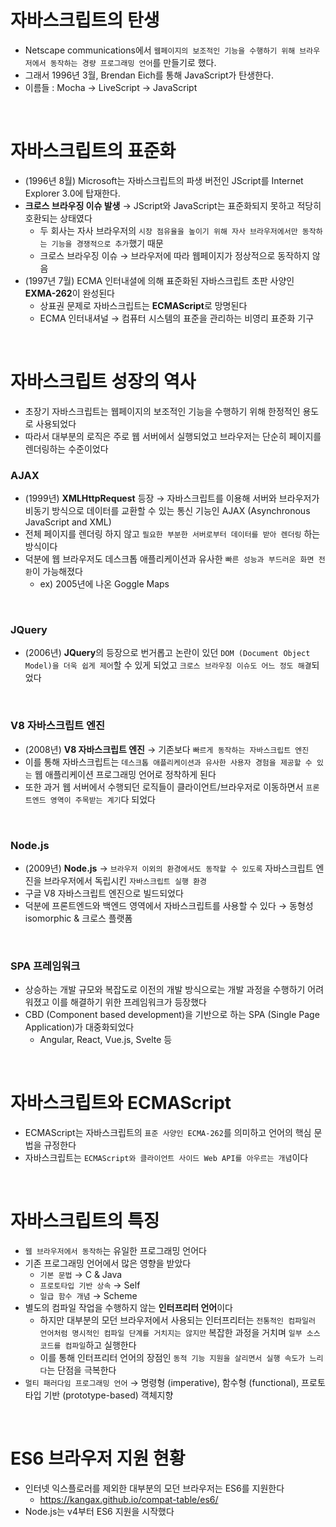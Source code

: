 # 자바스크립트의 탄생
- Netscape communications에서 `웹페이지의 보조적인 기능을 수행하기 위해 브라우저에서 동작하는 경량 프로그래밍 언어`를 만들기로 했다. 
- 그래서 1996년 3월, Brendan Eich를 통해 JavaScript가 탄생한다.
- 이름들 : Mocha &rarr; LiveScript &rarr; JavaScript
<br/>

# 자바스크립트의 표준화
- (1996년 8월) Microsoft는 자바스크립트의 파생 버전인 JScript를 Internet Explorer 3.0에 탑재한다.
- **크로스 브라우징 이슈 발생** &rarr; JScript와 JavaScript는 표준화되지 못하고 적당히 호환되는 상태였다
  - 두 회사는 자사 브라우저의 `시장 점유율을 높이기 위해 자사 브라우저에서만 동작하는 기능을 경쟁적으로 추가`했기 때문
  - 크로스 브라우징 이슈 &rarr; 브라우저에 따라 웹페이지가 정상적으로 동작하지 않음
- (1997년 7월) ECMA 인터내셜에 의해 표준화된 자바스크립트 초판 사양인 **EXMA-262**이 완성된다
  - 상표권 문제로 자바스크립트는 **ECMAScript**로 망명된다
  - ECMA 인터내셔널 &rarr; 컴퓨터 시스템의 표준을 관리하는 비영리 표준화 기구
<br/>

# 자바스크립트 성장의 역사
- 초장기 자바스크립트는 웹페이지의 보조적인 기능을 수행하기 위해 한정적인 용도로 사용되었다
- 따라서 대부분의 로직은 주로 웹 서버에서 실행되었고 브라우저는 단순히 페이지를 렌더링하는 수준이었다

### AJAX
- (1999년) **XMLHttpRequest** 등장 &rarr; 자바스크립트를 이용해 서버와 브라우저가 비동기 방식으로 데이터를 교환할 수 있는 통신 기능인 AJAX (Asynchronous JavaScript and XML)
- 전체 페이지를 렌더링 하지 않고 `필요한 부분한 서버로부터 데이터를 받아 렌더링` 하는 방식이다
- 덕분에 웹 브라우저도 데스크톱 애플리케이션과 유사한 `빠른 성능과 부드러운 화면 전환`이 가능해졌다
  - ex) 2005년에 나온 Goggle Maps
<br/>

### JQuery
- (2006년) **JQuery**의 등장으로 번거롭고 논란이 있던 `DOM (Document Object Model)을 더욱 쉽게 제어`할 수 있게 되었고 `크로스 브라우징 이슈도 어느 정도 해결`되었다
<br/>

### V8 자바스크립트 엔진
- (2008년) **V8 자바스크립트 엔진** &rarr; 기존보다 `빠르게 동작하는 자바스크립트 엔진`
- 이를 통해 자바스크립트는 `데스크톱 애플리케이션과 유사한 사용자 경험을 제공할 수 있는` 웹 애플리케이션 프로그래밍 언어로 정착하게 된다
- 또한 과거 웹 서버에서 수행되던 로직들이 클라이언트/브라우저로 이동하면서 `프론트엔드 영역이 주목받는 계기`다 되었다
<br/>

### Node.js
- (2009년) **Node.js** &rarr; `브라우저 이외의 환경에서도 동작할 수 있도록` 자바스크립트 엔진을 브라우저에서 독립시킨 `자바스크립트 실행 환경`
- 구글 V8 자바스크립트 엔진으로 빌드되었다
- 덕분에 프론트엔드와 백엔드 영역에서 자바스크립트를 사용할 수 있다 &rarr; 동형성 isomorphic & 크로스 플랫폼
<br/>

### SPA 프레임워크
- 상승하는 개발 규모와 복잡도로 이전의 개발 방식으로는 개발 과정을 수행하기 어려워졌고 이를 해결하기 위한 프레임워크가 등장했다
- CBD (Component based development)을 기반으로 하는 SPA (Single Page Application)가 대중화되었다
  - Angular, React, Vue.js, Svelte 등
<br/>

# 자바스크립트와 ECMAScript
- ECMAScript는 자바스크립트의 `표준 사양인 ECMA-262`를 의미하고 언어의 핵심 문법을 규정한다
- 자바스크립트는 `ECMAScript와 클라이언트 사이드 Web API를 아우르는 개념`이다
<br/>

# 자바스크립트의 특징
- `웹 브라우저에서 동작하`는 유일한 프로그래밍 언어다
- 기존 프로그래밍 언어에서 많은 영향을 받았다
  - `기본 문법` &rarr; C & Java
  - `프로토타입 기반 상속` &rarr; Self
  - `일급 함수 개념` &rarr; Scheme
- 별도의 컴파일 작업을 수행하지 않는 **인터프리터 언어**이다
  - 하지만 대부분의 모던 브라우저에서 사용되는 인터프리터는 `전통적인 컴파일러 언어처럼 명시적인 컴파일 단계를 거치지는 않지만` 복잡한 과정을 거치며 `일부 소스코드를 컴파일`하고 실행한다
  - 이를 통해 인터프리터 언어의 장점인 `동적 기능 지원을 살리면서 실행 속도가 느리다`는 단점을 극복한다
- `멀티 패러다임 프로그래밍 언어` &rarr; 명령형 (imperative), 함수형 (functional), 프로토타입 기반 (prototype-based) 객체지향 
<br/>

# ES6 브라우저 지원 현황
- 인터넷 익스플로러를 제외한 대부분의 모던 브라우저는 ES6를 지원한다
  - https://kangax.github.io/compat-table/es6/
- Node.js는 v4부터 ES6 지원을 시작했다
